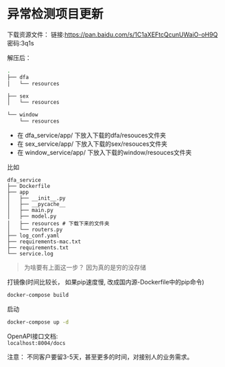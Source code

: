 # 异常检测项目更新

下载资源文件：
链接:https://pan.baidu.com/s/1C1aXEFtcQcunUWaiO-oH9Q  密码:3q1s

解压后：

```bash
.
├── dfa
│   └── resources

├── sex
│   └── resources

└── window
    └── resources
```

- 在 dfa_service/app/    下放入下载的dfa/resouces文件夹     
- 在 sex_service/app/    下放入下载的sex/resouces文件夹   
- 在 window_service/app/ 下放入下载的window/resouces文件夹   

比如
```
dfa_service
├── Dockerfile
├── app
│   ├── __init__.py
│   ├── __pycache__
│   ├── main.py
│   ├── model.py
│   ├── resources # 下载下来的文件夹
│   └── routers.py
├── log_conf.yaml
├── requirements-mac.txt
├── requirements.txt
└── service.log
```

> 为啥要有上面这一步？ 因为真的是穷的没存储

打镜像(时间比较长， 如果pip速度慢, 改成国内源-Dockerfile中的pip命令)
```bash
docker-compose build
```

启动
```bash
docker-compose up -d
```

OpenAPI接口文档:     
`localhost:8004/docs`

注意： 不同客户要留3-5天，甚至更多的时间，对接别人的业务需求。